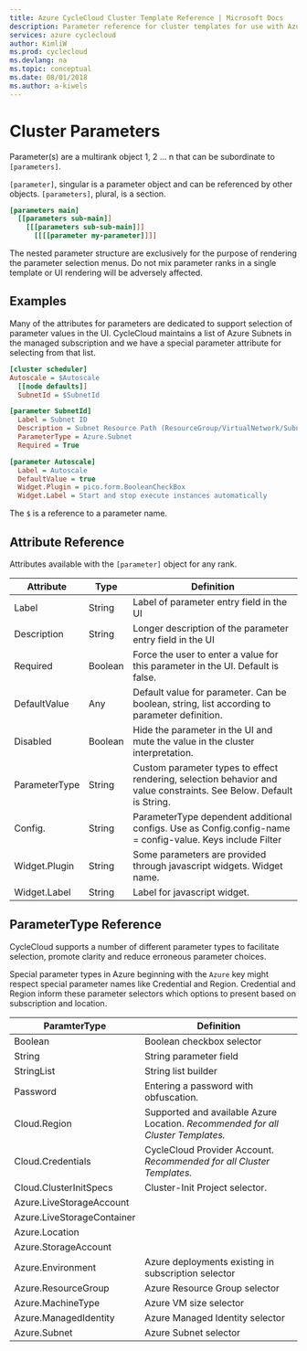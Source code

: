 ```yaml
---
title: Azure CycleCloud Cluster Template Reference | Microsoft Docs
description: Parameter reference for cluster templates for use with Azure CycleCloud
services: azure cyclecloud
author: KimliW
ms.prod: cyclecloud
ms.devlang: na
ms.topic: conceptual
ms.date: 08/01/2018
ms.author: a-kiwels
---
```


# Cluster Parameters

Parameter(s) are a multirank object 1, 2 ... n that can be subordinate
to `[parameters]`.

`[parameter]`, singular is a parameter object and can be referenced by other objects.
`[parameters]`, plural, is a section.  

``` ini
[parameters main]
  [[parameters sub-main]]
    [[[parameters sub-sub-main]]]
      [[[[parameter my-parameter]]]]
```

The nested parameter structure are exclusively for the purpose of rendering the
parameter selection menus. Do not mix parameter ranks in a single template or UI
rendering will be adversely affected.

## Examples

Many of the attributes for parameters are dedicated to support selection of
parameter values in the UI. CycleCloud maintains a list of Azure Subnets in the
managed subscription and we have a special parameter attribute for selecting from
that list.

``` ini
[cluster scheduler]
Autoscale = $Autoscale
  [[node defaults]]
  SubnetId = $SubnetId

[parameter SubnetId]
  Label = Subnet ID
  Description = Subnet Resource Path (ResourceGroup/VirtualNetwork/Subnet)
  ParameterType = Azure.Subnet
  Required = True

[parameter Autoscale]
  Label = Autoscale
  DefaultValue = true
  Widget.Plugin = pico.form.BooleanCheckBox
  Widget.Label = Start and stop execute instances automatically
```
The `$` is a reference to a parameter name.

## Attribute Reference

Attributes available with the `[parameter]` object for any rank.

Attribute | Type | Definition
------ | ----- | ----------
Label | String | Label of parameter entry field in the UI
Description | String | Longer description of the parameter entry field in the UI
Required | Boolean | Force the user to enter a value for this parameter in the UI. Default is false.
DefaultValue | Any | Default value for parameter. Can be boolean, string, list according to parameter definition.
Disabled | Boolean | Hide the parameter in the UI and mute the value in the cluster interpretation.
ParameterType | String | Custom parameter types to effect rendering, selection behavior and value constraints. See Below. Default is String.
Config. | String | ParameterType dependent additional configs. Use as Config.config-name = config-value. Keys include Filter
Widget.Plugin | String | Some parameters are provided through javascript widgets. Widget name.
Widget.Label | String | Label for javascript widget.

## ParameterType Reference

CycleCloud supports a number of different parameter types to facilitate selection,
promote clarity and reduce erroneous parameter choices.

Special parameter types in Azure beginning with the `Azure` key might respect special
parameter names like Credential and Region. Credential and Region inform these
parameter selectors which options to present based on subscription and location.

ParamterType | Definition
------ | ----------
Boolean | Boolean checkbox selector
String | String parameter field
StringList | String list builder
Password | Entering a password with obfuscation.
Cloud.Region | Supported and available Azure Location. *Recommended for all Cluster Templates.*
Cloud.Credentials | CycleCloud Provider Account. *Recommended for all Cluster Templates.*
Cloud.ClusterInitSpecs | Cluster-Init Project selector.
Azure.LiveStorageAccount |
Azure.LiveStorageContainer |
Azure.Location |
Azure.StorageAccount |
Azure.Environment | Azure deployments existing in subscription selector
Azure.ResourceGroup | Azure Resource Group selector
Azure.MachineType | Azure VM size selector
Azure.ManagedIdentity | Azure Managed Identity selector
Azure.Subnet | Azure Subnet selector

